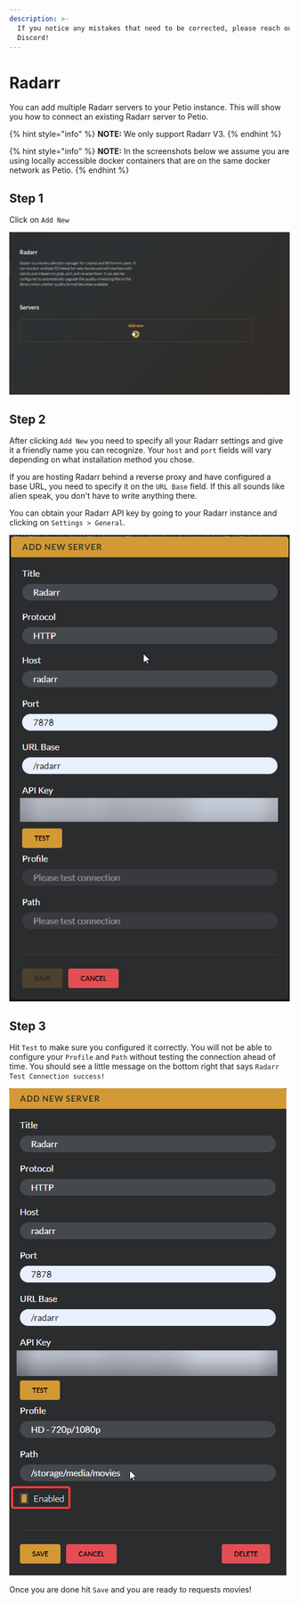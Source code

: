```yaml
---
description: >-
  If you notice any mistakes that need to be corrected, please reach out on
  Discord!
---
```


# Radarr

You can add multiple Radarr servers to your Petio instance. This will show you how to connect an existing Radarr server to Petio.

{% hint style="info" %}
**NOTE:** We only support Radarr V3.
{% endhint %}

{% hint style="info" %}
**NOTE:** In the screenshots below we assume you are using locally accessible docker containers that are on the same docker network as Petio.
{% endhint %}

## Step 1

Click on `Add New`

![](../.gitbook/assets/radarr_setup_1.png)

## Step 2

After clicking `Add New` you need to specify all your Radarr settings and give it a friendly name you can recognize. Your `host` and `port` fields will vary depending on what installation method you chose.

If you are hosting Radarr behind a reverse proxy and have configured a base URL, you need to specify it on the `URL Base` field. If this all sounds like alien speak, you don't have to write anything there.

You can obtain your Radarr API key by going to your Radarr instance and clicking on `Settings > General`.

![](../.gitbook/assets/radarr_setup_2.png)

## Step 3

Hit `Test` to make sure you configured it correctly. You will not be able to configure your `Profile` and `Path` without testing the connection ahead of time. You should see a little message on the bottom right that says `Radarr Test Connection success!`

![](../.gitbook/assets/radarr_setup_3.png)

Once you are done hit `Save` and you are ready to requests movies!

